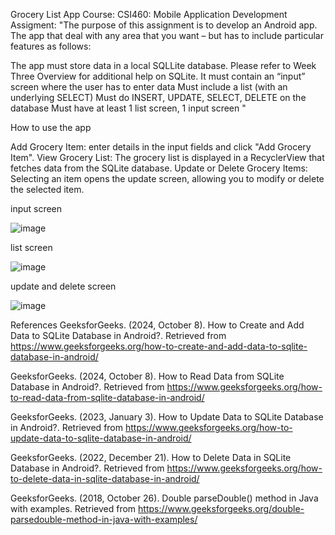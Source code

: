 Grocery List App
Course:
CSI460: Mobile Application Development
Assigment: "The purpose of this assignment is to develop an Android app. The app that deal with any area that you want – but has to include particular features as follows:

The app must store data in a local SQLLite database. Please refer to Week Three Overview for additional help on SQLite.
It must contain an “input” screen where the user has to enter data
Must include a list (with an underlying SELECT)
Must do INSERT, UPDATE, SELECT, DELETE on the database
Must have at least 1 list screen, 1 input screen "

How to use the app

Add Grocery Item: enter details in the input fields and click "Add Grocery Item".
View Grocery List: The grocery list is displayed in a RecyclerView that fetches data from the SQLite database.
Update or Delete Grocery Items: Selecting an item opens the update screen, allowing you to modify or delete the selected item.

input screen




![image](https://github.com/user-attachments/assets/af8daa97-4aa8-4531-b312-de48ba1ac2e2)








list screen





![image](https://github.com/user-attachments/assets/d4016249-6eee-44d8-9184-3e12af4989bb)






update and delete screen






![image](https://github.com/user-attachments/assets/b826e5e5-5da1-4605-9e11-77d02c096d22)








References
GeeksforGeeks. (2024, October 8). How to Create and Add Data to SQLite Database in Android?. Retrieved from https://www.geeksforgeeks.org/how-to-create-and-add-data-to-sqlite-database-in-android/

GeeksforGeeks. (2024, October 8). How to Read Data from SQLite Database in Android?. Retrieved from https://www.geeksforgeeks.org/how-to-read-data-from-sqlite-database-in-android/

GeeksforGeeks. (2023, January 3). How to Update Data to SQLite Database in Android?. Retrieved from https://www.geeksforgeeks.org/how-to-update-data-to-sqlite-database-in-android/

GeeksforGeeks. (2022, December 21). How to Delete Data in SQLite Database in Android?. Retrieved from https://www.geeksforgeeks.org/how-to-delete-data-in-sqlite-database-in-android/

GeeksforGeeks. (2018, October 26). Double parseDouble() method in Java with examples. Retrieved from https://www.geeksforgeeks.org/double-parsedouble-method-in-java-with-examples/
